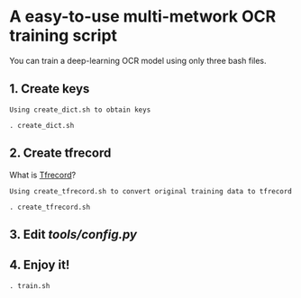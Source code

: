 # A easy-to-use multi-metwork OCR training script

You can train a deep-learning OCR model using only three bash files.

## 1. Create keys

    Using create_dict.sh to obtain keys
`. create_dict.sh`

## 2. Create tfrecord
What is [Tfrecord](https://tensorflow.google.cn/tutorials/load_data/tfrecord)?
    
    Using create_tfrecord.sh to convert original training data to tfrecord
`. create_tfrecord.sh`

## 3. Edit *tools/config.py*

## 4. Enjoy it!
 `. train.sh`
